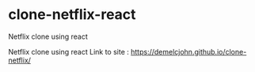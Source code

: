 # clone-netflix-react
Netflix clone using react

Netflix clone using react Link to site : https://demelcjohn.github.io/clone-netflix/
